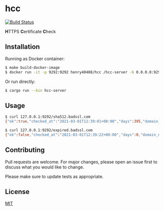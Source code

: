 # hcc

[![Build Status](https://ci.h08.io/api/badges/henry40408/hcc/status.svg)](https://ci.h08.io/henry40408/hcc)

**H**TTPS **C**ertificate **C**heck

## Installation

Running as Docker container:

```bash
$ make build-docker-image
$ docker run -it -p 9292:9292 henry40408/hcc /hcc-server -b 0.0.0.0:9292docker run -it -p 9292:9292 henry40408/hcc /hcc-server -b 0.0.0.0:9292
```

Or run directly:

```bash
$ cargo run --bin hcc-server
```

## Usage

```bash
$ curl 127.0.0.1:9292/sha512.badssl.com
{"ok":true,"checked_at":"2021-03-01T12:39:01+00:00","days":395,"domain_name":"sha512.badssl.com","expired":false,"expired_at":"2022-04-01T12:00:00+00:00"}

$ curl 127.0.0.1:9292/expired.badssl.com
{"ok":false,"checked_at":"2021-03-01T12:39:22+00:00","days":0,"domain_name":"expired.badssl.com","expired":true,"expired_at":"1970-01-01T00:00:00+00:00"}
```

## Contributing

Pull requests are welcome. For major changes, please open an issue first to discuss what you would like to change.

Please make sure to update tests as appropriate.

## License

[MIT](https://choosealicense.com/licenses/mit/)
